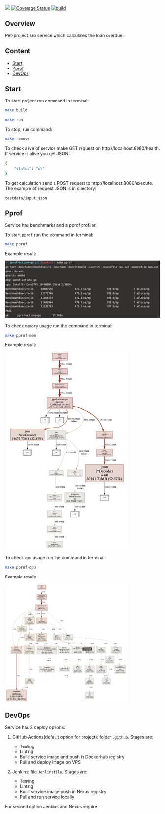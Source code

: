 ![](https://img.shields.io/github/go-mod/go-version/ruauka/pprof-actions-go)
[![Coverage Status](https://codecov.io/github/ruauka/pprof-actions-go/coverage.svg?branch=master)](https://codecov.io/gh/ruauka/pprof-actions-go)
[![build](https://github.com/ruauka/pprof-actions-go/actions/workflows/pipeline.yml/badge.svg)](https://github.com/ruauka/pprof-actions-go/actions/workflows/pipeline.yml)
## Overview
Pet-project.
Go service which calculates the loan overdue.


## Content
- [Start](#start)
- [Pprof](#pprof)
- [DevOps](#devops)

## Start

To start project run command in terminal:

```bash
make build
```
```bash
make run
```

To stop, run command:

```bash
make remove
```

To check alive of service make GET request on http://localhost:8080/health. If service is alive you get JSON:

```bash
{
    "status": "ok"
}
```

To get calculation send a POST request to http://localhost:8080/execute.
The example of request JSON is in directory:

```bash
testdata/input.json
```

## Pprof

Service has benchmarks and a pprof profiler.

To start `pprof` run the command in terminal:
```bash
make pprof
```
Example result:
<p align="left">
    <img src="assets/bench.png" width="700">
</p>

To check `memory` usage run the command in terminal:
```bash
make pprof-mem
```
Example result:
<p align="left">
    <img src="assets/pprof-mem.png" width="400">
</p>

To check `cpu` usage run the command in terminal:
```bash
make pprof-cpu
```
Example result:
<p align="left">
    <img src="assets/pprof-cpu.png" width="400">
</p>

## DevOps
Service has 2 deploy options:
1. GitHub-Actions(default option for project): folder `.github`.
    Stages are:
    - Testing
    - Linting
    - Build service image and push in Dockerhub registry
    - Pull and deploy image on VPS

2. Jenkins: file `Jenlinsfile`.
   Stages are:
    - Testing
    - Linting
    - Build service image push in Nexus registry
    - Pull and run service locally

For second option Jenkins and Nexus require.
